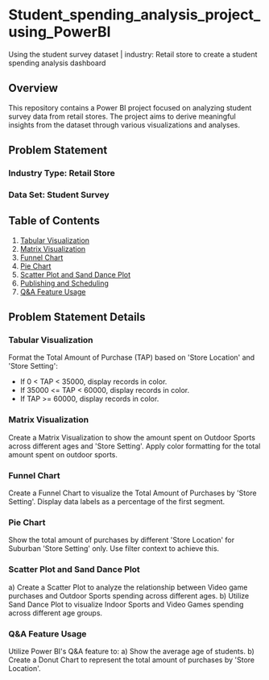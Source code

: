# Student_spending_analysis_project_using_PowerBI
Using the student survey dataset | industry: Retail store to create a student spending analysis dashboard

## Overview

This repository contains a Power BI project focused on analyzing student survey data from retail stores. The project aims to derive meaningful insights from the dataset through various visualizations and analyses.

## Problem Statement

### Industry Type: Retail Store
### Data Set: Student Survey

## Table of Contents

1. [Tabular Visualization](#tabular-visualization)
2. [Matrix Visualization](#matrix-visualization)
3. [Funnel Chart](#funnel-chart)
4. [Pie Chart](#pie-chart)
5. [Scatter Plot and Sand Dance Plot](#scatter-and-sand-dance-plot)
6. [Publishing and Scheduling](#publishing-and-scheduling)
7. [Q&A Feature Usage](#q&a-feature-usage)

## Problem Statement Details

### Tabular Visualization

Format the Total Amount of Purchase (TAP) based on 'Store Location' and 'Store Setting':
- If 0 < TAP < 35000, display records in color.
- If 35000 <= TAP < 60000, display records in color.
- If TAP >= 60000, display records in color.

### Matrix Visualization

Create a Matrix Visualization to show the amount spent on Outdoor Sports across different ages and 'Store Setting'. Apply color formatting for the total amount spent on outdoor sports.

### Funnel Chart

Create a Funnel Chart to visualize the Total Amount of Purchases by 'Store Setting'. Display data labels as a percentage of the first segment.

### Pie Chart

Show the total amount of purchases by different 'Store Location' for Suburban 'Store Setting' only. Use filter context to achieve this.

### Scatter Plot and Sand Dance Plot

a) Create a Scatter Plot to analyze the relationship between Video game purchases and Outdoor Sports spending across different ages.
b) Utilize Sand Dance Plot to visualize Indoor Sports and Video Games spending across different age groups.

### Q&A Feature Usage

Utilize Power BI's Q&A feature to:
a) Show the average age of students.
b) Create a Donut Chart to represent the total amount of purchases by 'Store Location'.

